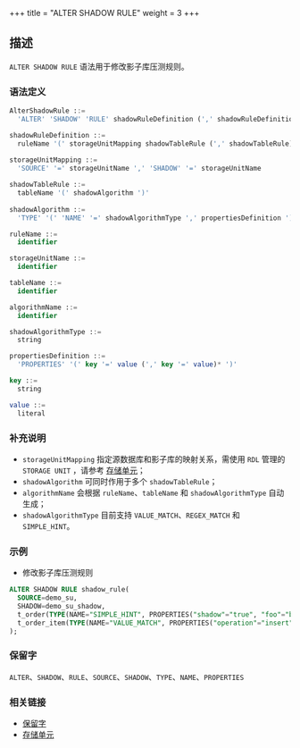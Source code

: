 +++
title = "ALTER SHADOW RULE"
weight = 3
+++

## 描述

`ALTER SHADOW RULE` 语法用于修改影子库压测规则。

### 语法定义

```sql
AlterShadowRule ::=
  'ALTER' 'SHADOW' 'RULE' shadowRuleDefinition (',' shadowRuleDefinition)*

shadowRuleDefinition ::=
  ruleName '(' storageUnitMapping shadowTableRule (',' shadowTableRule)* ')'
    
storageUnitMapping ::=
  'SOURCE' '=' storageUnitName ',' 'SHADOW' '=' storageUnitName

shadowTableRule ::=
  tableName '(' shadowAlgorithm ')'
    
shadowAlgorithm ::=
  'TYPE' '(' 'NAME' '=' shadowAlgorithmType ',' propertiesDefinition ')'

ruleName ::=
  identifier

storageUnitName ::=
  identifier

tableName ::=
  identifier

algorithmName ::=
  identifier

shadowAlgorithmType ::=
  string

propertiesDefinition ::=
  'PROPERTIES' '(' key '=' value (',' key '=' value)* ')'

key ::=
  string

value ::=
  literal
```

### 补充说明

- `storageUnitMapping` 指定源数据库和影子库的映射关系，需使用 `RDL` 管理的 `STORAGE UNIT`
  ，请参考 [存储单元](https://shardingsphere.apache.org/document/current/cn/reference/distsql/syntax/rdl/storage-unit-definition/)；
- `shadowAlgorithm` 可同时作用于多个 `shadowTableRule`；
- `algorithmName` 会根据 `ruleName`、`tableName` 和 `shadowAlgorithmType` 自动生成；
- `shadowAlgorithmType` 目前支持 `VALUE_MATCH`、`REGEX_MATCH` 和 `SIMPLE_HINT`。

### 示例

- 修改影子库压测规则

```sql
ALTER SHADOW RULE shadow_rule(
  SOURCE=demo_su,
  SHADOW=demo_su_shadow,
  t_order(TYPE(NAME="SIMPLE_HINT", PROPERTIES("shadow"="true", "foo"="bar"))), 
  t_order_item(TYPE(NAME="VALUE_MATCH", PROPERTIES("operation"="insert","column"="user_id", "value"='1')))
);
```

### 保留字

`ALTER`、`SHADOW`、`RULE`、`SOURCE`、`SHADOW`、`TYPE`、`NAME`、`PROPERTIES`

### 相关链接

- [保留字](/cn/reference/distsql/syntax/reserved-word/)
- [存储单元](https://shardingsphere.apache.org/document/current/cn/reference/distsql/syntax/rdl/storage-unit-definition/)